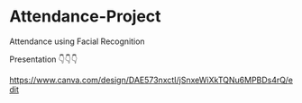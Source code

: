# Attendance-Project
Attendance using Facial Recognition

Presentation 👇👇👇

https://www.canva.com/design/DAE573nxctI/jSnxeWiXkTQNu6MPBDs4rQ/edit
